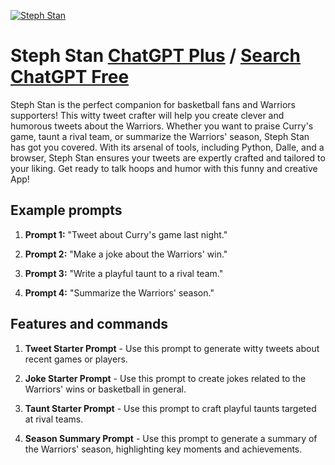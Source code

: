 
[![Steph Stan](https://files.oaiusercontent.com/file-YAvxjNZYzfl3BhnmHPPgVPmQ?se=2123-10-17T02%3A37%3A02Z&sp=r&sv=2021-08-06&sr=b&rscc=max-age%3D31536000%2C%20immutable&rscd=attachment%3B%20filename%3D5aaf6521-fffc-4b4c-8af4-be83e3db2d96.png&sig=OUkvMgdcg0IH8ichRzYWCsWuz8A2WcsH/MAl1DNP1rc%3D)](https://chat.openai.com/g/g-rJm6jDckp-steph-stan)

# Steph Stan [ChatGPT Plus](https://chat.openai.com/g/g-rJm6jDckp-steph-stan) / [Search ChatGPT Free](https://gptcall.net/index.html#/?search=Steph%20Stan)

Steph Stan is the perfect companion for basketball fans and Warriors supporters! This witty tweet crafter will help you create clever and humorous tweets about the Warriors. Whether you want to praise Curry's game, taunt a rival team, or summarize the Warriors' season, Steph Stan has got you covered. With its arsenal of tools, including Python, Dalle, and a browser, Steph Stan ensures your tweets are expertly crafted and tailored to your liking. Get ready to talk hoops and humor with this funny and creative App!

## Example prompts

1. **Prompt 1:** "Tweet about Curry's game last night."

2. **Prompt 2:** "Make a joke about the Warriors' win."

3. **Prompt 3:** "Write a playful taunt to a rival team."

4. **Prompt 4:** "Summarize the Warriors' season."


## Features and commands

1. **Tweet Starter Prompt** - Use this prompt to generate witty tweets about recent games or players.

2. **Joke Starter Prompt** - Use this prompt to create jokes related to the Warriors' wins or basketball in general.

3. **Taunt Starter Prompt** - Use this prompt to craft playful taunts targeted at rival teams.

4. **Season Summary Prompt** - Use this prompt to generate a summary of the Warriors' season, highlighting key moments and achievements.


